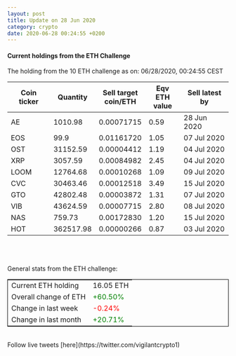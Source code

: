 ```yaml
---
layout: post
title: Update on 28 Jun 2020
category: crypto
date: 2020-06-28 00:24:55 +0200
---
```

<!-- Global site tag (gtag.js) - Google Analytics -->
<script async src="https://www.googletagmanager.com/gtag/js?id=UA-103831149-5"></script>
<script>
  window.dataLayer = window.dataLayer || [];
  function gtag(){dataLayer.push(arguments);}
  gtag('js', new Date());

  gtag('config', 'UA-103831149-5');
</script>


#### Current holdings from the ETH Challenge

The holding from the 10 ETH challenge as on: 06/28/2020, 00:24:55 CEST

|Coin ticker|Quantity|Sell target<br>coin/ETH|Eqv ETH<br>value|Sell latest by|
|-----------|--------|-----------|-----------|--------------|
AE|1010.98|  0.00071715|0.59|28 Jun 2020|
EOS|99.9|  0.01161720|1.05|07 Jul 2020|
OST|31152.59|  0.00004412|1.19|04 Jul 2020|
XRP|3057.59|  0.00084982|2.45|04 Jul 2020|
LOOM|12764.68|  0.00010268|1.09|09 Jul 2020|
CVC|30463.46|  0.00012518|3.49|15 Jul 2020|
GTO|42802.48|  0.00003872|1.31|07 Jul 2020|
VIB|43624.59|  0.00007715|2.80|08 Jul 2020|
NAS|759.73|  0.00172830|1.20|15 Jul 2020|
HOT|362517.98|  0.00000266|0.87|03 Jul 2020|

<br>
<br>
<br>
General stats from the ETH challenge:

<table style="border:1px solid black;margin-left:auto;margin-right:auto;">
	<tbody>
	<tr>
		<td>Current ETH holding</td>
		<td>     16.05 ETH</td>
	</tr>
	<tr>
		<td>Overall change of ETH</td>
		<td><font color="green">+60.50%</font></td>
	</tr>
	<tr>
		<td>Change in last week</td>
		<td><font color="red">-0.24%</font></td>
	</tr>
	<tr>
		<td>Change in last month</td>
		<td><font color="green">+20.71%</font></td>
	</tr>
	</tbody>
</table>

<br>
Follow live tweets [here](https://twitter.com/vigilantcrypto1)
<br>
<br>